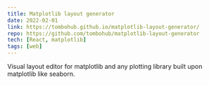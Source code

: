 ```yaml
---
title: Matplotlib layout generator
date: 2022-02-01
link: https://tombohub.github.io/matplotlib-layout-generator/
repo: https://github.com/tombohub/matplotlib-layout-generator
tech: [React, matplotlib]
tags: [web]
---
```


Visual layout editor for matplotlib and any plotting library built upon matplotlib like seaborn.
